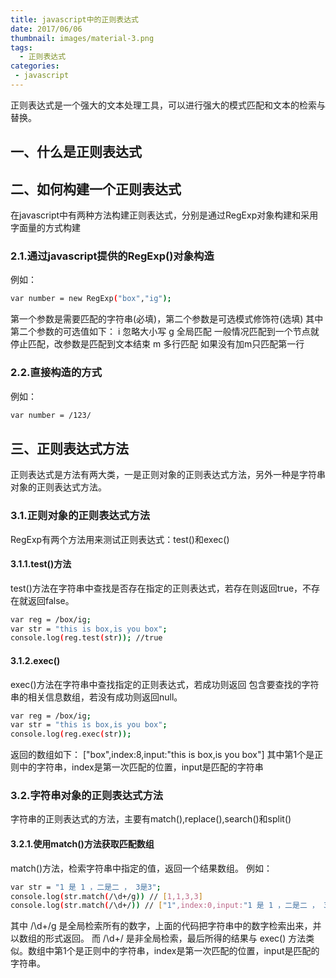 ```yaml
---
title: javascript中的正则表达式
date: 2017/06/06
thumbnail: images/material-3.png
tags:
  - 正则表达式
categories:
 - javascript
---
```

正则表达式是一个强大的文本处理工具，可以进行强大的模式匹配和文本的检索与替换。
## 一、什么是正则表达式

## 二、如何构建一个正则表达式

在javascript中有两种方法构建正则表达式，分别是通过RegExp对象构建和采用字面量的方式构建

### 2.1.通过javascript提供的RegExp()对象构造

例如：
``` bash
var number = new RegExp("box","ig");
```
第一个参数是需要匹配的字符串(必填)，第二个参数是可选模式修饰符(选填)
其中第二个参数的可选值如下：
i 忽略大小写
g 全局匹配 一般情况匹配到一个节点就停止匹配，改参数是匹配到文本结束
m 多行匹配 如果没有加m只匹配第一行

### 2.2.直接构造的方式

例如：
``` bash
var number = /123/
```
## 三、正则表达式方法

正则表达式是方法有两大类，一是正则对象的正则表达式方法，另外一种是字符串对象的正则表达式方法。

### 3.1.正则对象的正则表达式方法

RegExp有两个方法用来测试正则表达式：test()和exec()

#### 3.1.1.test()方法

test()方法在字符串中查找是否存在指定的正则表达式，若存在则返回true，不存在就返回false。
``` bash
var reg = /box/ig;
var str = "this is box,is you box";
console.log(reg.test(str)); //true
```

#### 3.1.2.exec()

exec()方法在字符串中查找指定的正则表达式，若成功则返回 包含要查找的字符串的相关信息数组，若没有成功则返回null。
``` bash
var reg = /box/ig;
var str = "this is box,is you box";
console.log(reg.exec(str)); 
```
返回的数组如下：
["box",index:8,input:"this is box,is you box"]
其中第1个是正则中的字符串，index是第一次匹配的位置，input是匹配的字符串

### 3.2.字符串对象的正则表达式方法

字符串的正则表达式的方法，主要有match(),replace(),search()和split()

#### 3.2.1.使用match()方法获取匹配数组

match()方法，检索字符串中指定的值，返回一个结果数组。
例如：
``` bash
var str = "1 是 1 ，二是二 ， 3是3";
console.log(str.match(/\d+/g)) // [1,1,3,3]
console.log(str.match(/\d+/)) // ["1",index:0,input:"1 是 1 ，二是二 ， 3是3"]
```
其中 /\d+/g 是全局检索所有的数字，上面的代码把字符串中的数字检索出来，并以数组的形式返回。
而 /\d+/ 是非全局检索，最后所得的结果与 exec() 方法类似。数组中第1个是正则中的字符串，index是第一次匹配的位置，input是匹配的字符串。